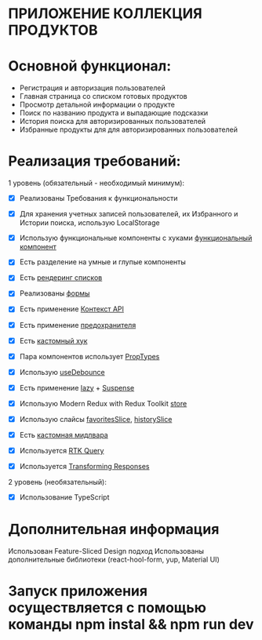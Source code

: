 # ПРИЛОЖЕНИЕ КОЛЛЕКЦИЯ ПРОДУКТОВ
# Основной функционал:
- Регистрация и авторизация пользователей 
- Главная страница со списком готовых продуктов
- Просмотр детальной информации о продукте
- Поиск по названию продукта и выпадающие подсказки
- История поиска для авторизированных пользователей
- Избранные продукты для  для авторизированных пользователей
# Реализация требований:
1 уровень (обязательный - необходимый минимум):
- [x] Реализованы Требования к функциональности
- [x] Для хранения учетных записей пользователей, их Избранного и Истории поиска, использую LocalStorage
- [x] Использую функциональные компоненты c хуками [функциональный компонент](https://github.com/yankaiova/reactProject/blob/main/src/widgets/product-list/ui/index.tsx)
- [x] Есть разделение на умные и глупые компоненты 
- [x] Есть [рендеринг списков](https://github.com/yankaiova/reactProject/blob/main/src/widgets/product-list/ui/index.tsx)
- [x] Реализованы [формы](https://github.com/yankaiova/reactProject/blob/main/src/features/login/ui/index.tsx) 
- [x] Есть применение [Контекст API](https://github.com/yankaiova/reactProject/blob/main/src/shared/context/context.ts)
- [x] Есть применение [предохранителя](https://github.com/yankaiova/reactProject/blob/main/src/app/ui/App.tsx)
- [x] Есть [кастомный хук](https://github.com/yankaiova/reactProject/blob/main/src/entities/history/lib/useHistory.ts)
- [x] Пара компонентов использует [PropTypes](https://github.com/yankaiova/reactProject/blob/main/src/shared/ui/likeButton.tsx) 
- [x] Использую [useDebounce](https://github.com/yankaiova/reactProject/blob/main/src/shared/lib/useDebounce.ts )
- [x] Есть применение [lazy](https://github.com/yankaiova/reactProject/blob/main/src/app/router/index.tsx) + [Suspense](https://github.com/yankaiova/reactProject/blob/main/src/app/ui/App.tsx)
- [x] Использую Modern Redux with Redux Toolkit [store](https://github.com/yankaiova/reactProject/blob/main/src/app/model/store)
- [x] Использую слайсы [favoritesSlice](https://github.com/yankaiova/reactProject/blob/main/src/entities/favorite/model/slice.ts), [historySlice](https://github.com/yankaiova/reactProject/blob/main/src/entities/history/model/slice.ts) 
- [x] Есть [кастомная мидлвара](https://github.com/yankaiova/reactProject/blob/main/src/entities/favorite/model/middleware.ts)
- [x] Используется [RTK Query](https://github.com/yankaiova/reactProject/blob/main/src/entities/product/api/slice.ts)
- [x] Используется [Transforming Responses](https://github.com/yankaiova/reactProject/blob/main/src/entities/product/api/slice.ts)


2 уровень (необязательный):
- [x] Использование TypeScript

 # Дополнительная информация
 Использован Feature-Sliced Design подход
 Использованы дополнительные библиотеки (react-hool-form, yup, Material UI)

  # Запуск приложения осуществляется с помощью команды npm instal && npm run dev
